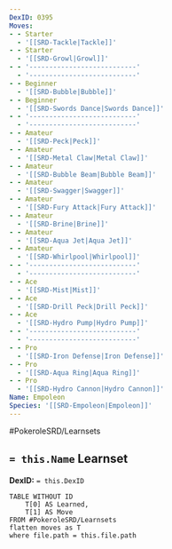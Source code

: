 ```yaml
---
DexID: 0395
Moves:
- - Starter
  - '[[SRD-Tackle|Tackle]]'
- - Starter
  - '[[SRD-Growl|Growl]]'
- - '---------------------------'
  - '---------------------------'
- - Beginner
  - '[[SRD-Bubble|Bubble]]'
- - Beginner
  - '[[SRD-Swords Dance|Swords Dance]]'
- - '---------------------------'
  - '---------------------------'
- - Amateur
  - '[[SRD-Peck|Peck]]'
- - Amateur
  - '[[SRD-Metal Claw|Metal Claw]]'
- - Amateur
  - '[[SRD-Bubble Beam|Bubble Beam]]'
- - Amateur
  - '[[SRD-Swagger|Swagger]]'
- - Amateur
  - '[[SRD-Fury Attack|Fury Attack]]'
- - Amateur
  - '[[SRD-Brine|Brine]]'
- - Amateur
  - '[[SRD-Aqua Jet|Aqua Jet]]'
- - Amateur
  - '[[SRD-Whirlpool|Whirlpool]]'
- - '---------------------------'
  - '---------------------------'
- - Ace
  - '[[SRD-Mist|Mist]]'
- - Ace
  - '[[SRD-Drill Peck|Drill Peck]]'
- - Ace
  - '[[SRD-Hydro Pump|Hydro Pump]]'
- - '---------------------------'
  - '---------------------------'
- - Pro
  - '[[SRD-Iron Defense|Iron Defense]]'
- - Pro
  - '[[SRD-Aqua Ring|Aqua Ring]]'
- - Pro
  - '[[SRD-Hydro Cannon|Hydro Cannon]]'
Name: Empoleon
Species: '[[SRD-Empoleon|Empoleon]]'
---
```


#PokeroleSRD/Learnsets

## `= this.Name` Learnset

**DexID:** `= this.DexID`

```dataview
TABLE WITHOUT ID
    T[0] AS Learned,
    T[1] AS Move
FROM #PokeroleSRD/Learnsets
flatten moves as T
where file.path = this.file.path
```
